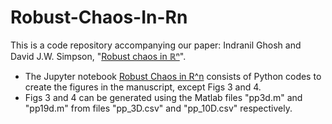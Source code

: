 # Robust-Chaos-In-Rn

This is a code repository accompanying our paper: Indranil Ghosh and David J.W. Simpson, "[Robust chaos in ℝⁿ](https://arxiv.org/abs/2410.22563)".

- The Jupyter notebook [Robust Chaos in R^n](https://github.com/indrag49/Robust-Chaos-In-Rn/blob/main/Robust%20Chaos%20in%20R%5En.ipynb) consists of Python codes to create the figures in the manuscript, except Figs 3 and 4.
- Figs 3 and 4 can be generated using the Matlab files "pp3d.m" and "pp19d.m" from files "pp_3D.csv" and "pp_10D.csv" respectively.

